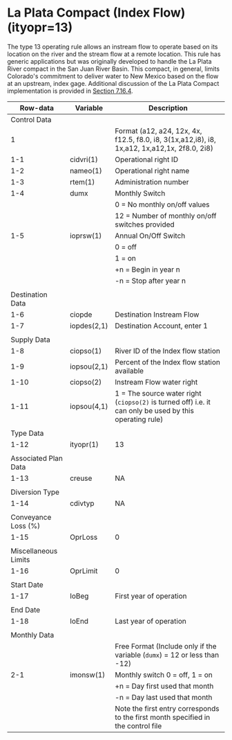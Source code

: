 # La Plata Compact (Index Flow) (ityopr=13) #

The type 13 operating rule allows an instream flow to operate based on its location on the river and the stream flow at a remote location. 
This rule has generic applications but was originally developed to handle the La Plata River compact in the San Juan River Basin. This compact, 
in general, limits Colorado's commitment to deliver water to New Mexico based on the flow at an upstream, index gage.  Additional discussion of 
the La Plata Compact implementation is provided in [Section 7.16.4](../StandardModelingProcedures/7164.md).

| Row-data							| Variable						| Description 								|				
| ------------------				| --------------------			| --------									|
| Control Data						| 								| 											|
| 1 								| 								| Format (a12, a24, 12x, 4x, f12.5, f8.0, i8, 3(1x,a12,i8), i8, 1x,a12, 1x,a12,1x, 2f8.0, 2i8)
| 1-1								| cidvri(1)						| Operational right ID
| 1-2								| nameo(1)						| Operational right name
| 1-3								| rtem(1)						| Administration number
| 1-4								| dumx							| Monthly Switch 
| 									| 								| 0 = No monthly on/off values
| 									| 								| 12 = Number of monthly on/off switches provided
| 1-5								| ioprsw(1)						| Annual On/Off Switch 
| 									| 								| 0 = off 
| 									| 								| 1 = on
| 									| 								| +n = Begin in year n
| 									| 								| -n = Stop after year n 
| | | |				
| Destination Data | | |
| 1-6								|  ciopde						| Destination Instream Flow	
| 1-7								|  iopdes(2,1)					| Destination Account, enter 1
| | | |
| Supply Data | | |
| 1-8								| ciopso(1)						| River ID of the Index flow station
| 1-9								| iopsou(2,1)					| Percent of the Index flow station available
| 1-10								| ciopso(2)						| Instream Flow water right
| 1-11								| iopsou(4,1)					| 1 = The source water right (`ciopso(2)` is turned off) i.e. it can only be used by this operating rule)
| | | |
| Type Data | | |
| 1-12								| ityopr(1)						| 13
| | | |
| Associated Plan Data | | |
| 1-13								| creuse						| NA
| | | | 
| Diversion Type | | | 
| 1-14								| cdivtyp						| NA
| | | |
| Conveyance Loss (%) | | |
| 1-15								| OprLoss						| 0
| | | |
| Miscellaneous Limits | | |
| 1-16								| OprLimit						| 0
| | | |
| Start Date | | |
| 1-17								| IoBeg							| First year of operation
| | | |
| End Date | | |
| 1-18								| IoEnd							| Last year of operation
| | | |
| Monthly Data | | |
| 									| 								| Free Format (Include only if the variable (`dumx`) = 12 or less than -12)
| 2-1								| imonsw(1)						| Monthly switch 0 = off, 1 = on
|									| 								| +n = Day first used that month
|									| 								| -n = Day last used that month
|									| 								| Note the first entry corresponds to the first month specified in the control file